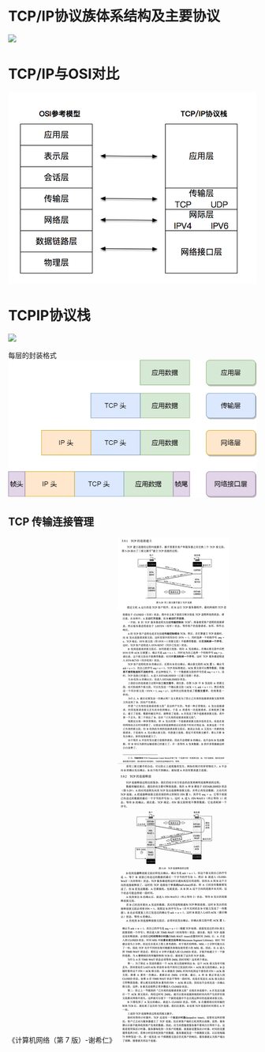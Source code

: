 # TCP/IP协议族体系结构及主要协议
![](images/TCPIP协议族体系结构及主要协议.svg)

# TCP/IP与OSI对比
![](images/Pasted%20image%2020221130150941.png)


# TCPIP协议栈
![](images/TCPIP_Protocol.svg)

每层的封装格式
![](../images/Pasted%20image%2020230305202037.png)

## TCP 传输连接管理
《计算机网络（第 7 版）-谢希仁》
![](../images/Pasted%20image%2020230304234855.png)